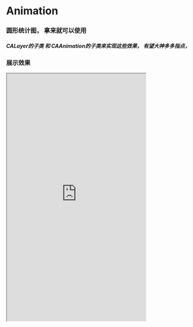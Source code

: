 # Animation

### 圆形统计图， 拿来就可以使用

#####     CALayer的子类 和 CAAnimation的子类来实现这些效果， 有望大神多多指点，


### 展示效果
<iframe height=667 width=375 src="https://github.com/JackZhouDou/Animation/blob/master/animation_20171128174718.gif">
